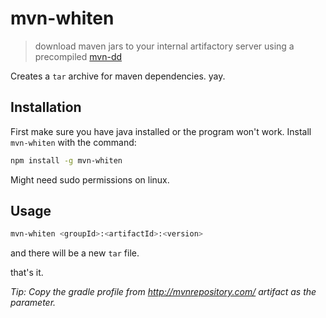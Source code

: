 # mvn-whiten

> download maven jars to your internal artifactory server
> using a precompiled [mvn-dd](https://github.com/Gemba/mvn-dd)

Creates a `tar` archive for maven dependencies. yay.

## Installation
First make sure you have java installed or the program won't work.
Install `mvn-whiten` with the command:

```bash
npm install -g mvn-whiten
```
Might need sudo permissions on linux.

## Usage

```bash
mvn-whiten <groupId>:<artifactId>:<version>
```

and there will be a new `tar` file.

that's it.

*Tip: Copy the gradle profile from http://mvnrepository.com/ artifact as the parameter.*

